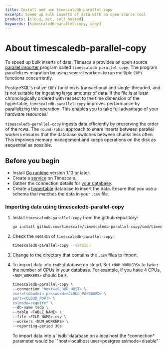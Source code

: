 ```yaml
---
title: Install and use timescaledb-parallel-copy
excerpt: Speed up bulk inserts of data with an open-source tool
products: [cloud, mst, self_hosted]
keywords: [timescaledb-parallel-copy, copy]
---
```


# About timescaledb-parallel-copy

To speed up bulk inserts of data, Timescale provides an open source [parallel
importer][github-tscopy] program called `timescaledb-parallel-copy`. The program
parallelizes migration by using several workers to run multiple `COPY` functions
concurrently.

PostgreSQL's native `COPY` function is transactional and single-threaded, and is not
suitable for ingesting large amounts of data. If the file is at least
chronologically ordered with respect to the time dimension of the hypertable,
`timescaledb-parallel-copy` improves performance by parallelizing this
operation. This enables you to take full advantage of your hardware resources.

`timescaledb-parallel-copy` ingests data efficiently by preserving the order
of the rows. The `round-robin` approach to share inserts between parallel
workers ensures that the database switches between chunks less often. This
improves memory management and keeps operations on the disk as sequential as
possible.

## Before you begin

*   Install [Go runtime][go-install] version 1.13 or later.
*   Create a [service][create-service] on Timescale.
*   Gather the connection details for [your database][connect-timescaledb].
*   Create a [hypertable][create-hypertable] database to
    insert the data. Ensure that you use a schema that matches the data in your
    `.csv` file.

<Procedure>

### Importing data using timescaledb-parallel-copy

1.  Install `timescaledb-parallel-copy` from the github repository:

    ```bash
    go install github.com/timescale/timescaledb-parallel-copy/cmd/timescaledb-parallel-copy@latest
    ```

1.  Check the version of `timescaledb-parallel-copy`:

    ```bash
    timescaledb-parallel-copy --version
    ```

1.  Change to the directory that contains the `.csv` files to import.

1.  To import data into `tsdb` database on cloud. Set `<NUM_WORKERS>` to twice
    the number of CPUs in your database. For example, if you have 4 CPUs,
    `<NUM_WORKERS>` should be `8`.

    ```bash
    timescaledb-parallel-copy \
    --connection "host=<CLOUD_HOST> \
    user=tsdbadmin password=<CLOUD_PASSWORD> \
    port=<CLOUD_PORT> \
    sslmode=require" \
    --db-name tsdb \
    --table <TABLE_NAME> \
    --file <FILE_NAME>.csv \
    --workers <NUM_WORKERS> \
    --reporting-period 30s
    ```

    <Highlight type="note">
    To import data into a `tsdb` database on a localhost the
    *connection* parameter would be `"host=localhost user=postgres
    sslmode=disable"`
     </Highlight>

</Procedure>

[github-tscopy]: https://github.com/timescale/timescaledb-parallel-copy
[go-install]: https://go.dev/doc/install
[create-service]: /getting-started/latest/
[connect-timescaledb]: /use-timescale/latest/connecting/about-connecting/
[create-hypertable]: /use-timescale/latest/hypertables/create/
